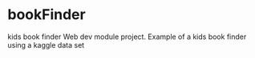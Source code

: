 # bookFinder
kids book finder
Web dev module project. Example of a kids book finder using a kaggle data set
